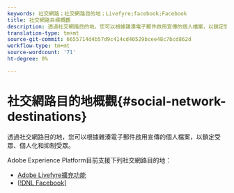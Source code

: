 ```yaml
---
keywords: 社交網路；社交網路目的地；Livefyre;facebook;Facebook
title: 社交網路目標概觀
description: 透過社交網路目的地，您可以根據雜湊電子郵件啟用宣傳的個人檔案，以鎖定受眾、個人化和抑制受眾。
translation-type: tm+mt
source-git-commit: 6655714d4b57d9c414cd40529bcee48c7bcd862d
workflow-type: tm+mt
source-wordcount: '71'
ht-degree: 0%

---
```



# 社交網路目的地概觀{#social-network-destinations}

透過社交網路目的地，您可以根據雜湊電子郵件啟用宣傳的個人檔案，以鎖定受眾、個人化和抑制受眾。

Adobe Experience Platform目前支援下列社交網路目的地：

- [Adobe Livefyre擴充功能](./adobe-livefyre.md)
- [[!DNL Facebook]](./facebook.md)